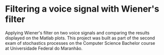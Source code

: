 # Filtering a voice signal with Wiener's filter

Applying Wiener's filter on two voice signals and comparing the results displayed on the Matlab plots. This project was built as part of the second exam of stochastics processes on the Computer Science Bachelor course at Universidade Federal do Maranhão.
